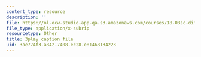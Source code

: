 ```yaml
---
content_type: resource
description: ''
file: https://ol-ocw-studio-app-qa.s3.amazonaws.com/courses/18-03sc-differential-equations-fall-2011/3ae774f3a3427408ec28e81463134223_hEtWqTPPXuc.srt
file_type: application/x-subrip
resourcetype: Other
title: 3play caption file
uid: 3ae774f3-a342-7408-ec28-e81463134223
---
```

